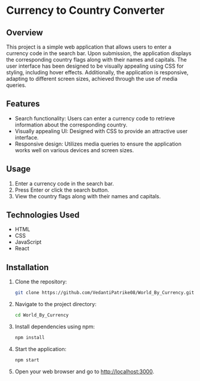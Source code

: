 # Currency to Country Converter

## Overview

This project is a simple web application that allows users to enter a currency code in the search bar. Upon submission, the application displays the corresponding country flags along with their names and capitals. The user interface has been designed to be visually appealing using CSS for styling, including hover effects. Additionally, the application is responsive, adapting to different screen sizes, achieved through the use of media queries.

## Features

- Search functionality: Users can enter a currency code to retrieve information about the corresponding country.
- Visually appealing UI: Designed with CSS to provide an attractive user interface.
- Responsive design: Utilizes media queries to ensure the application works well on various devices and screen sizes.

## Usage

1. Enter a currency code in the search bar.
2. Press Enter or click the search button.
3. View the country flags along with their names and capitals.

## Technologies Used

- HTML
- CSS
- JavaScript
- React

## Installation

1. Clone the repository:

    ```bash
    git clone https://github.com/VedantiPatrike08/World_By_Currency.git
    ```

2. Navigate to the project directory:

    ```bash
    cd World_By_Currency
    ```

3. Install dependencies using npm:

    ```bash
    npm install
    ```

4. Start the application:

    ```bash
    npm start
    ```

5. Open your web browser and go to [http://localhost:3000](http://localhost:3000).
